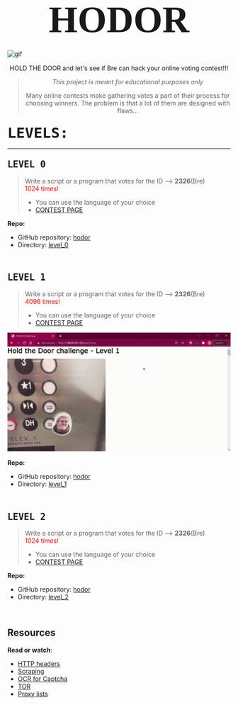 # <span style="font-family:Papyrus; font-size:3em;"><center>HODOR</span>

![gif](https://s3.amazonaws.com/intranet-projects-files/holbertonschool-higher-level_programming+/261/giphy_hodor.gif)
<span style="font-family:Helvetica; font-size:1.15em;"><center>HOLD THE DOOR and let's see if Bre can hack your online voting contest!!!</span>  


> _This project is meant for educational purposes only_
>
>  Many online contests make gathering votes a part of their process for choosing winners. The problem is that a lot of them are designed with flaws…</center>

###  <span style="font-family:monospace; font-size:2em;">LEVELS:</span>

***
### <span style="font-family:monospace; font-size:1.25em;">LEVEL 0</span>

> Write a script or a program that votes for the ID --> **2326**(Bre)  
<span style="color:red">1024 times!</span>
>
>*   You can use the language of your choice
>*  [CONTEST PAGE](http://158.69.76.135/level0.php)

**Repo:**

*   GitHub repository: [hodor](https://github.com/brerickner/hodor)
*   Directory: [level_0](https://github.com/brerickner/hodor/blob/master/level_0/level_0.py)  

&nbsp;  


### <span style="font-family:monospace; font-size:1.25em;">LEVEL 1</span>

> Write a script or a program that votes for the ID --> **2326**(Bre)   
<span style="color:red">4096 times!</span> 
>
>
>*   You can use the language of your choice
>* [CONTEST PAGE](http://158.69.76.135/level1.php)  

![gif](https://github.com/brerickner/hodor/blob/master/Level_1.gif?raw=true)

**Repo:**

*   GitHub repository: [hodor](https://github.com/brerickner/hodor)
*   Directory: [level_1](https://github.com/brerickner/hodor/blob/master/level_1/level1.py)

&nbsp;  
### <span style="font-family:monospace; font-size:1.25em;">LEVEL 2</span>

> Write a script or a program that votes for the ID --> **2326**(Bre)   
<span style="color:red">1024 times!</span> 
>
>
>*   You can use the language of your choice
>* [CONTEST PAGE](http://158.69.76.135/level2.php)

**Repo:**

*   GitHub repository: [hodor](https://github.com/brerickner/hodor)
*   Directory: [level_2](https://github.com/brerickner/hodor/blob/master/level_2/level_2.py)

&nbsp;  


Resources
---------

**Read or watch**:

*   [HTTP headers](https://www.google.com/search?q=http+headers+explained+post&oq=http+headers+explained+post)
*   [Scraping](/rltoken/L2HhLK0iyncmurlkigh5yw "Scraping")
*   [OCR for Captcha](https://www.google.com/search?q=solving+captcha+with+ocr)
*   [TOR](https://www.google.com/search?q=tor)
*   [Proxy lists](https://www.google.com/search?q=proxy+lists)

